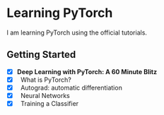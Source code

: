 # Learning PyTorch
I am learning PyTorch using the official tutorials.

## Getting Started  
- [x] **Deep Learning with PyTorch: A 60 Minute Blitz**  
- [x] &nbsp;&nbsp;What is PyTorch?
- [x] &nbsp;&nbsp;Autograd: automatic differentiation
- [x] &nbsp;&nbsp;Neural Networks
- [x] &nbsp;&nbsp;Training a Classifier
